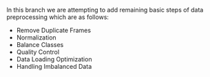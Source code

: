 In this branch we are attempting to add remaining basic steps of data preprocessing which are as follows:

* Remove Duplicate Frames
* Normalization
* Balance Classes
* Quality Control
* Data Loading Optimization
* Handling Imbalanced Data
